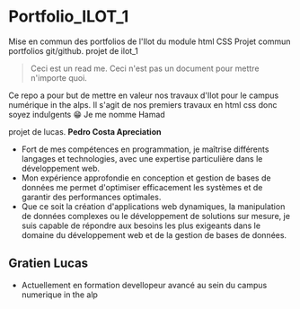 # Portfolio_ILOT_1
Mise en commun des portfolios de l'Ilot du module html CSS
Projet commun portfolios git/github.
projet  de ilot_1

>Ceci est un read me. Ceci n'est pas un document pour mettre n'importe quoi. 

Ce repo a pour but de mettre en valeur nos travaux d'Ilot pour le campus numérique in the alps. Il s'agit de nos premiers travaux en html css donc soyez indulgents 😁
Je me nomme Hamad

projet de lucas.
**Pedro Costa Apreciation**

- Fort de mes compétences en programmation, je maîtrise différents langages et technologies, avec une expertise particulière dans le développement web. 
- Mon expérience approfondie en conception et gestion de bases de données me permet d'optimiser efficacement les systèmes et de garantir des performances optimales. 
- Que ce soit la création d'applications web dynamiques, la manipulation de données complexes ou le développement de solutions sur mesure, je suis capable de répondre aux besoins les plus exigeants dans le domaine du développement web et de la gestion de bases de données.

## Gratien Lucas

- Actuellement en formation devellopeur avancé au sein du campus numerique in the alp